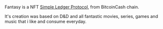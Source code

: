 Fantasy is a NFT <a href="https://simpleledger.cash/">Simple Ledger Protocol</a>, from BitcoinCash chain.

It's creation was based on D&D and all fantastic movies, series, games and music that i like and consume everyday.
